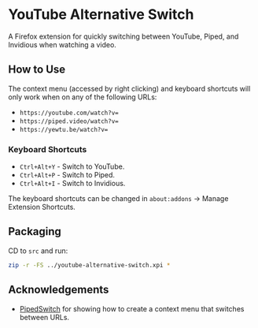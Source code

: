 # YouTube Alternative Switch

A Firefox extension for quickly switching between YouTube, Piped, and Invidious when watching a video.

## How to Use

The context menu (accessed by right clicking) and keyboard shortcuts will only work when on any of the following URLs:

- `https://youtube.com/watch?v=`
- `https://piped.video/watch?v=`
- `https://yewtu.be/watch?v=`

### Keyboard Shortcuts

- `Ctrl+Alt+Y` - Switch to YouTube.
- `Ctrl+Alt+P` - Switch to Piped.
- `Ctrl+Alt+I` - Switch to Invidious.

The keyboard shortcuts can be changed in `about:addons` -> Manage Extension Shortcuts.

## Packaging

CD to `src` and run:

```bash
zip -r -FS ../youtube-alternative-switch.xpi *
```

## Acknowledgements

- [PipedSwitch](https://github.com/AnkhSquirrel/PipedSwitch) for showing how to create a context menu that switches between URLs.
